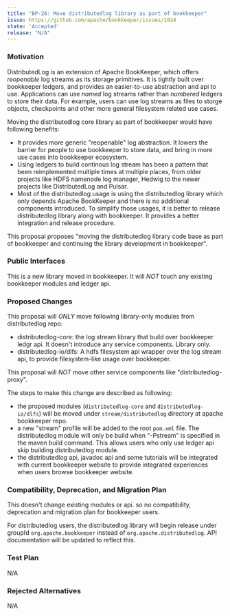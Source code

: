 ```yaml
---
title: "BP-26: Move distributedlog library as part of bookkeeper"
issue: https://github.com/apache/bookkeeper/issues/1024
state: 'Accepted'
release: "N/A"
---
```


### Motivation

DistributedLog is an extension of Apache BookKeeper, which offers *reopenable* log streams as its storage primitives.
It is tightly built over bookkeeper ledgers, and provides an easier-to-use abstraction and api to use. Applications
can use *named* log streams rather than *numbered* ledgers to store their data. For example, users can use log streams
as files to storge objects, checkpoints and other more general filesystem related use cases.

Moving the distributedlog core library as part of bookkeeper would have following benefits:

- It provides more generic "reopenable" log abstraction. It lowers the barrier for people to use bookkeeper to store
  data, and bring in more use cases into bookkeeper ecosystem.
- Using ledgers to build continous log stream has been a pattern that been reimplemented multiple times at multiple places,
  from older projects like HDFS namenode log manager, Hedwig to the newer projects like DistributedLog and Pulsar.
- Most of the distributedlog usage is using the distributedlog library which only depends Apache BookKeeper and there is no
  additional components introduced. To simplify those usages, it is better to release distributedlog library along with
  bookkeeper. It provides a better integration and release procedure.

This proposal proposes "moving the distributedlog library code base as part of bookkeeper and continuing the library
development in bookkeeper".

### Public Interfaces

This is a new library moved in bookkeeper. It will *NOT* touch any existing bookkeeper modules and ledger api.

### Proposed Changes

This proposal will *ONLY* move following library-only modules from distributedlog repo:

- distributedlog-core: the log stream library that build over bookkeeper ledgr api. It doesn't introduce any service components. Library only.
- distributedlog-io/dlfs: A hdfs filesystem api wrapper over the log stream api, to provide filesystem-like usage over bookkeeper.

This proposal will *NOT* move other service components like "distributedlog-proxy".

The steps to make this change are described as following:

- the proposed modules (`distributedlog-core` and `distributedlog-io/dlfs`) will be moved under `stream/distributedlog` directory at apache bookkeeper repo.
- a new "stream" profile will be added to the root `pom.xml` file. The distributedlog module will only be build when "-Pstream" is specified
  in the maven build command. This allows users who only use ledger api skip building distributedlog module.
- the distributedlog api, javadoc api and some tutorials will be integrated with current bookkeeper website to provide integrated experiences
  when users browse bookkeeper website.

### Compatibility, Deprecation, and Migration Plan

This doesn't change existing modules or api. so no compatibility, deprecation and migration plan for bookkeeper users.

For distributedlog users, the distributedlog library will begin release under groupId `org.apache.bookkeeper` instead of `org.apache.distributedlog`.
API documentation will be updated to reflect this.

### Test Plan

N/A

### Rejected Alternatives

N/A

